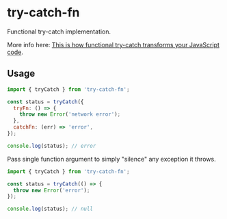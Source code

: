 # try-catch-fn

Functional try-catch implementation.

More info here: [This is how functional try-catch transforms your JavaScript code](https://www.codingbeautydev.com/blog/javascript-functional-try-catch).

## Usage

```js
import { tryCatch } from 'try-catch-fn';

const status = tryCatch({
  tryFn: () => {
    throw new Error('network error');
  },
  catchFn: (err) => 'error',
});

console.log(status); // error
```

Pass single function argument to simply "silence" any exception it throws.

```js
import { tryCatch } from 'try-catch-fn';

const status = tryCatch(() => {
  throw new Error('error');
});

console.log(status); // null
```
